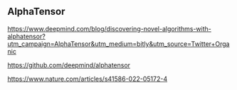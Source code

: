 ## AlphaTensor

https://www.deepmind.com/blog/discovering-novel-algorithms-with-alphatensor?utm_campaign=AlphaTensor&utm_medium=bitly&utm_source=Twitter+Organic

https://github.com/deepmind/alphatensor

https://www.nature.com/articles/s41586-022-05172-4
